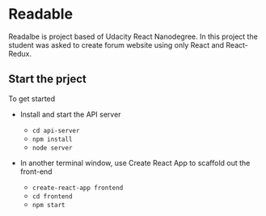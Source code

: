 # Readable

Readalbe is project based of Udacity React Nanodegree. In this project the student was asked to create forum website using only React and React-Redux.

## Start the prject

To get started

* Install and start the API server
    - `cd api-server`
    - `npm install`
    - `node server`

* In another terminal window, use Create React App to scaffold out the front-end
    - `create-react-app frontend`
    - `cd frontend`
    - `npm start`
